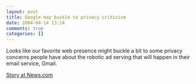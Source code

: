 ```yaml
---
layout: post
title: Google may buckle to privacy criticism
date: 2004-04-14 13:14
comments: true
categories: []
---
```

Looks like our favorite web presence might buckle a bit to some privacy concerns people have about the robotic ad serving that will happen in their email service, Gmail.

<a href="http://news.com.com/2100-1024_3-5191028.html?tag=nefd.top">Story at News.com</a>
